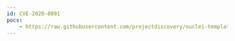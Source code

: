 ```yaml
---
id: CVE-2020-8091
pocs:
    - https://raw.githubusercontent.com/projectdiscovery/nuclei-templates/master/cves/CVE-2020-8091.yaml
---
```

